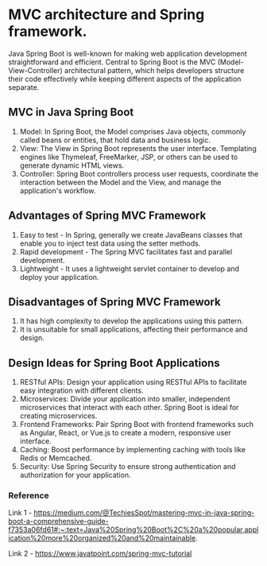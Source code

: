 # MVC architecture and Spring framework.

Java Spring Boot is well-known for making web application development straightforward and efficient. Central to Spring Boot is the MVC (Model-View-Controller) architectural pattern, which helps developers structure their code effectively while keeping different aspects of the application separate. 

## MVC in Java Spring Boot

1. Model: In Spring Boot, the Model comprises Java objects, commonly called beans or entities, that hold data and business logic. 
2. View: The View in Spring Boot represents the user interface. Templating engines like Thymeleaf, FreeMarker, JSP, or others can be used to generate dynamic HTML views.
3. Controller: Spring Boot controllers process user requests, coordinate the interaction between the Model and the View, and manage the application's workflow.

## Advantages of Spring MVC Framework

1. Easy to test - In Spring, generally we create JavaBeans classes that enable you to inject test data using the setter methods.
2. Rapid development - The Spring MVC facilitates fast and parallel development.
3. Lightweight - It uses a lightweight servlet container to develop and deploy your application.

## Disadvantages of Spring MVC Framework

1. It has high complexity to develop the applications using this pattern.
2. It is unsuitable for small applications, affecting their performance and design.

## Design Ideas for Spring Boot Applications

1. RESTful APIs: Design your application using RESTful APIs to facilitate easy integration with different clients.
2. Microservices: Divide your application into smaller, independent microservices that interact with each other. Spring Boot is ideal for creating microservices.
3. Frontend Frameworks: Pair Spring Boot with frontend frameworks such as Angular, React, or Vue.js to create a modern, responsive user interface.
4. Caching: Boost performance by implementing caching with tools like Redis or Memcached.
5. Security: Use Spring Security to ensure strong authentication and authorization for your application.

### Reference

Link 1 - https://medium.com/@TechiesSpot/mastering-mvc-in-java-spring-boot-a-comprehensive-guide-f7353a06fd61#:~:text=Java%20Spring%20Boot%2C%20a%20popular,application%20more%20organized%20and%20maintainable.

Link 2 - https://www.javatpoint.com/spring-mvc-tutorial
